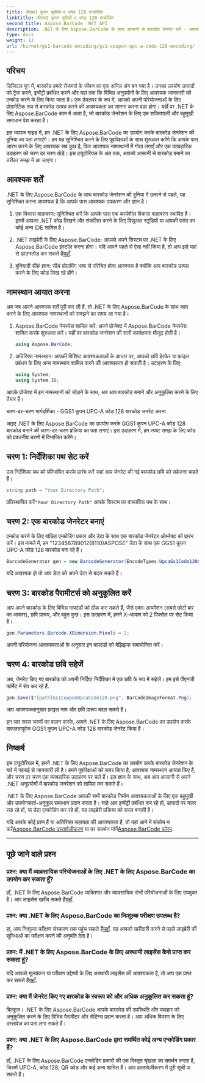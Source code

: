 ```yaml
---
title: जीएस1 कूपन यूपीसी-ए कोड 128 एन्कोडिंग
linktitle: जीएस1 कूपन यूपीसी-ए कोड 128 एन्कोडिंग
second_title: Aspose.BarCode .NET API
description: .NET के लिए Aspose.BarCode के साथ आसानी से बारकोड जेनरेट करें - आपका व्यापक बारकोड जेनरेशन समाधान। आज से शुरुआत करें!
type: docs
weight: 12
url: /hi/net/gs1-barcode-encoding/gs1-coupon-upc-a-code-128-encoding/
---
```


## परिचय

डिजिटल युग में, बारकोड हमारे रोजमर्रा के जीवन का एक अभिन्न अंग बन गया है। उनका उपयोग उत्पादों को ट्रैक करने, इन्वेंट्री प्रबंधित करने और यहां तक कि विभिन्न अनुप्रयोगों के लिए आवश्यक जानकारी को एन्कोड करने के लिए किया जाता है। एक डेवलपर के रूप में, आपको अपनी परियोजनाओं के लिए प्रोग्रामेटिक रूप से बारकोड उत्पन्न करने की आवश्यकता का सामना करना पड़ा होगा। यहीं पर .NET के लिए Aspose.BarCode काम में आता है, जो बारकोड जेनरेशन के लिए एक शक्तिशाली और बहुमुखी समाधान पेश करता है।

इस व्यापक गाइड में, हम .NET के लिए Aspose.BarCode का उपयोग करके बारकोड जेनरेशन की दुनिया का पता लगाएंगे। हम यह सुनिश्चित करने के लिए पूर्वापेक्षाओं के साथ शुरुआत करेंगे कि आपके पास आरंभ करने के लिए आवश्यक सब कुछ है, फिर आवश्यक नामस्थानों में गोता लगाएँ और एक व्यावहारिक उदाहरण को चरण दर चरण तोड़ें। इस ट्यूटोरियल के अंत तक, आपको आसानी से बारकोड बनाने का तरीका समझ में आ जाएगा।

## आवश्यक शर्तें

.NET के लिए Aspose.BarCode के साथ बारकोड जेनरेशन की दुनिया में उतरने से पहले, यह सुनिश्चित करना आवश्यक है कि आपके पास आवश्यक उपकरण और ज्ञान है।

1. एक विकास वातावरण: सुनिश्चित करें कि आपके पास एक कार्यशील विकास वातावरण स्थापित है। इसमें आपका .NET कोड लिखने और संकलित करने के लिए विज़ुअल स्टूडियो या आपकी पसंद का कोई अन्य IDE शामिल है।

2.  .NET लाइब्रेरी के लिए Aspose.BarCode: आपको अपने सिस्टम पर .NET के लिए Aspose.BarCode इंस्टॉल करना होगा। यदि आपने पहले से ऐसा नहीं किया है, तो आप इसे यहां से डाउनलोड कर सकते हैं[यहाँ](https://releases.aspose.com/barcode/net/).

3. बुनियादी सी# ज्ञान: सी# प्रोग्रामिंग भाषा से परिचित होना आवश्यक है क्योंकि आप बारकोड उत्पन्न करने के लिए कोड लिख रहे होंगे।

## नामस्थान आयात करना

अब जब आपने आवश्यक शर्तें पूरी कर ली हैं, तो .NET के लिए Aspose.BarCode के साथ काम करने के लिए आवश्यक नामस्थानों को समझने का समय आ गया है।

1. Aspose.BarCode नेमस्पेस शामिल करें: अपने प्रोजेक्ट में Aspose.BarCode नेमस्पेस शामिल करके शुरुआत करें। यहीं पर बारकोड जनरेशन की सारी कार्यक्षमता मौजूद होती है।

   ```csharp
   using Aspose.BarCode;
   ```

2. अतिरिक्त नामस्थान: आपकी विशिष्ट आवश्यकताओं के आधार पर, आपको छवि हेरफेर या फ़ाइल प्रबंधन के लिए अन्य नामस्थान शामिल करने की आवश्यकता हो सकती है। उदाहरण के लिए:

   ```csharp
   using System;
   using System.IO;
   ```

आपके प्रोजेक्ट में इन नामस्थानों को जोड़ने के साथ, अब आप बारकोड बनाने और अनुकूलित करने के लिए तैयार हैं।

चरण-दर-चरण मार्गदर्शिका - GGS1 कूपन UPC-A कोड 128 बारकोड जनरेट करना

आइए .NET के लिए Aspose.BarCode का उपयोग करके GGS1 कूपन UPC-A कोड 128 बारकोड बनाने की चरण-दर-चरण प्रक्रिया का पता लगाएं। इस उदाहरण में, हम स्पष्ट समझ के लिए कोड को प्रबंधनीय चरणों में विभाजित करेंगे।

## चरण 1: निर्देशिका पथ सेट करें

उस निर्देशिका पथ को परिभाषित करके प्रारंभ करें जहां आप जेनरेट की गई बारकोड छवि को सहेजना चाहते हैं।

```csharp
string path = "Your Directory Path";
```

 प्रतिस्थापित करें`"Your Directory Path"` आपके सिस्टम पर वास्तविक पथ के साथ।

## चरण 2: एक बारकोड जेनरेटर बनाएं

एन्कोड करने के लिए वांछित एन्कोडिंग प्रकार और डेटा के साथ एक बारकोड जेनरेटर ऑब्जेक्ट को प्रारंभ करें। इस मामले में, हम "123456789012(8110)ASPOSE" डेटा के साथ एक GGS1 कूपन UPC-A कोड 128 बारकोड बना रहे हैं।

```csharp
BarcodeGenerator gen = new BarcodeGenerator(EncodeTypes.UpcaGs1Code128Coupon, "123456789012(8110)ASPOSE");
```

यदि आवश्यक हो तो आप डेटा को अपने डेटा से बदल सकते हैं।

## चरण 3: बारकोड पैरामीटर्स को अनुकूलित करें

आप अपने बारकोड के लिए विभिन्न मापदंडों को ठीक कर सकते हैं, जैसे एक्स-डायमेंशन (सबसे छोटी बार का आकार), छवि प्रारूप, और बहुत कुछ। इस उदाहरण में, हमने X-आयाम को 2 पिक्सेल पर सेट किया है।

```csharp
gen.Parameters.Barcode.XDimension.Pixels = 2;
```

अपनी परियोजना आवश्यकताओं के अनुसार इन मापदंडों को बेझिझक समायोजित करें।

## चरण 4: बारकोड छवि सहेजें

अब, जेनरेट किए गए बारकोड को अपनी निर्दिष्ट निर्देशिका में एक छवि के रूप में सहेजें। हम इसे पीएनजी फॉर्मेट में सेव कर रहे हैं.

```csharp
gen.Save($"{path}Gs1CouponUpcaCode128.png", BarCodeImageFormat.Png);
```

आप आवश्यकतानुसार फ़ाइल नाम और छवि प्रारूप बदल सकते हैं।

इन चार सरल चरणों का पालन करके, आपने .NET के लिए Aspose.BarCode का उपयोग करके सफलतापूर्वक GGS1 कूपन UPC-A कोड 128 बारकोड जेनरेट किया है।

## निष्कर्ष

इस ट्यूटोरियल में, हमने .NET के लिए Aspose.BarCode का उपयोग करके बारकोड जेनरेशन के बारे में गहराई से जानकारी ली है। हमने पूर्वापेक्षाओं को कवर किया है, आवश्यक नामस्थान आयात किए हैं, और चरण दर चरण एक व्यावहारिक उदाहरण पर चले हैं। इस ज्ञान के साथ, अब आप आसानी से अपने .NET अनुप्रयोगों में बारकोड जनरेशन को शामिल कर सकते हैं।

.NET के लिए Aspose.BarCode आपकी सभी बारकोड निर्माण आवश्यकताओं के लिए एक बहुमुखी और उपयोगकर्ता-अनुकूल समाधान प्रदान करता है। चाहे आप इन्वेंट्री प्रबंधित कर रहे हों, उत्पादों पर नज़र रख रहे हों, या डेटा एन्कोडिंग कर रहे हों, यह लाइब्रेरी प्रक्रिया को सरल बनाती है।

 यदि आपके कोई प्रश्न हैं या अतिरिक्त सहायता की आवश्यकता है, तो यहां आने में संकोच न करें[Aspose.BarCode दस्तावेज़ीकरण](https://reference.aspose.com/barcode/net/) या पर समर्थन मांगें[Aspose.BarCode फोरम](https://forum.aspose.com/c/barcode/13).

---

## पूछे जाने वाले प्रश्न

### प्रश्न: क्या मैं व्यावसायिक परियोजनाओं के लिए .NET के लिए Aspose.BarCode का उपयोग कर सकता हूँ?
 हाँ, .NET के लिए Aspose.BarCode व्यक्तिगत और व्यावसायिक दोनों परियोजनाओं के लिए उपयुक्त है। आप लाइसेंस खरीद सकते हैं[यहाँ](https://purchase.aspose.com/buy).

### प्रश्न: क्या .NET के लिए Aspose.BarCode का निःशुल्क परीक्षण उपलब्ध है?
हां, आप निःशुल्क परीक्षण संस्करण तक पहुंच सकते हैं[यहाँ](https://releases.aspose.com/). यह आपको खरीदारी करने से पहले लाइब्रेरी की सुविधाओं का परीक्षण करने की अनुमति देता है।

### प्रश्न: मैं .NET के लिए Aspose.BarCode के लिए अस्थायी लाइसेंस कैसे प्राप्त कर सकता हूं?
 यदि आपको मूल्यांकन या परीक्षण उद्देश्यों के लिए अस्थायी लाइसेंस की आवश्यकता है, तो आप एक प्राप्त कर सकते हैं[यहाँ](https://purchase.aspose.com/temporary-license/).

### प्रश्न: क्या मैं जेनरेट किए गए बारकोड के स्वरूप को और अधिक अनुकूलित कर सकता हूं?
बिल्कुल। .NET के लिए Aspose.BarCode आपके बारकोड की उपस्थिति और व्यवहार को अनुकूलित करने के लिए विभिन्न पैरामीटर और सेटिंग्स प्रदान करता है। आप अधिक विवरण के लिए दस्तावेज़ का पता लगा सकते हैं।

### प्रश्न: क्या .NET के लिए Aspose.BarCode द्वारा समर्थित कोई अन्य एन्कोडिंग प्रकार हैं?
हाँ, .NET के लिए Aspose.BarCode एन्कोडिंग प्रकारों की एक विस्तृत श्रृंखला का समर्थन करता है, जिसमें UPC-A, कोड 128, QR कोड और कई अन्य शामिल हैं। आप दस्तावेज़ीकरण में पूरी सूची पा सकते हैं।